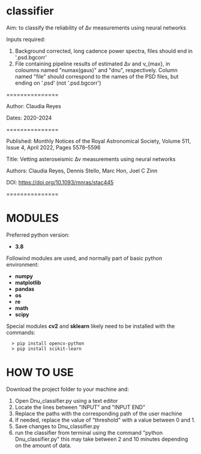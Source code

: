 # classifier

Aim: to classify the reliability of Δν measurements using neural networks

Inputs required:

1. Background corrected, long cadence power spectra, files should end in '.psd.bgcorr'
2. File containing pipeline results of estimated Δν and ν_{max}, in coloumns named "numax(gaus)" and "dnu", respectively. Column named "file" should correspond to the names of the PSD files, but ending on '.psd' (not '.psd.bgcorr')
  
===============

Author: Claudia Reyes

Dates: 2020-2024

===============

Published: Monthly Notices of the Royal Astronomical Society, Volume 511, Issue 4, April 2022, Pages 5578–5596

Title: Vetting asteroseismic Δν measurements using neural networks

Authors: Claudia Reyes, Dennis Stello, Marc Hon, Joel C Zinn

DOI: https://doi.org/10.1093/mnras/stac445

===============

MODULES
=======

Preferred python version:
  
* **3.8**

Followind modules are used, and normally part of basic  python environment:
  
* **numpy**
* **matplotlib**
* **pandas**
* **os**
* **re**
* **math**
* **scipy**


Special modules **cv2** and **sklearn** likely need to be installed with the commands:
````
  > pip install opencv-python
  > pip install scikit-learn 
````

HOW TO USE
==========

Download the project folder to your machine and:

1. Open Dnu_classifier.py using a text editor
2. Locate the lines between "INPUT" and "INPUT END" 
3. Replace the paths with the corresponding path of the user machine
4. If needed, replace the value of "threshold" with a value between 0 and 1.
5. Save changes to Dnu_classifier.py
6. run the classifier from terminal using the command "python Dnu_classifier.py" this may take between 2 and 10 minutes depending on the amount of data.

